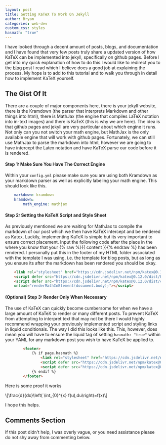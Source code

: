```yaml
---
layout: post
title: Getting KaTeX To Work On Jekyll
author: Bryan
categories: web-dev
custom_css: styles
hasmath: "true"
---
```

I have looked through a decent amount of posts, blogs, and documentation and I have found that very few posts truly share a updated version of how KaTeX can be implemented into jekyll, specifically on github pages. Before I get into my quick explanation of how to do this I would like to redirect you to the [blog](https://codewrites.me/jekyll/katex/blog/2020/08/26/use-katex-gh-pages/) post I read which I believe does a good job at explaining the process. My hope is to add to this tutorial and to walk you through in detail how to implement KaTeX yourself.

## The Gist Of It

There are a couple of major components here, there is your jekyll website, there is the Kramdown (the parser that interprets Markdown and other things into html), there is MathJax (the engine that compiles LaTeX notation into in-text images) and there is KaTeX (this is why we are here). The idea is that github pages and jekyll are very particular about which engine it runs. Not only can you not switch your math engine, but MathJax is the only available engine that will work with github pages. Fortunately, we can still use MathJax to parse the markdown into html, however we are going to have intercept the Latex notation and have KaTeX parse our code before it is rendered.

#### Step 1: Make Sure You Have The Correct Engine

Within your `config.yml` please make sure you are using both Kramdown as your markdown parser as well as explicitly labeling your math engine. This should look like this.

```yml
    markdown: kramdown
    kramdown:
        math_engine: mathjax
```

#### Step 2: Setting the KaTeX Script and Style Sheet

As previously mentioned we are waiting for MathJax to compile the markdown of our post which we then have KaTeX intercept and be rendered as Katex. Luckily, implementing KaTeX is simple but its very important to ensure correct placement. Input the following code after the place in the where you know that your {% raw %}{{ content }}{% endraw %} has been rendered. I personally put this in the footer of my HTML folder associated with the template I was using, i.e. the template for blog posts, but as long as you ensure its after the markdown has been rendered you should be okay.

```html
    <link rel="stylesheet" href="https://cdn.jsdelivr.net/npm/katex@0.12.0/dist/katex.min.css" integrity="sha384-AfEj0r4/OFrOo5t7NnNe46zW/tFgW6x/bCJG8FqQCEo3+Aro6EYUG4+cU+KJWu/X" crossorigin="anonymous">
    <script defer src="https://cdn.jsdelivr.net/npm/katex@0.12.0/dist/katex.min.js" integrity="sha384-g7c+Jr9ZivxKLnZTDUhnkOnsh30B4H0rpLUpJ4jAIKs4fnJI+sEnkvrMWph2EDg4" crossorigin="anonymous"></script>
    <script defer src="https://cdn.jsdelivr.net/npm/katex@0.12.0/dist/contrib/auto-render.min.js" integrity="sha384-mll67QQFJfxn0IYznZYonOWZ644AWYC+Pt2cHqMaRhXVrursRwvLnLaebdGIlYNa" crossorigin="anonymous"
    onload="renderMathInElement(document.body);"></script>
```

#### (Optional) Step 3: Render Only When Necessary

The use of KaTeX can quickly become cumbersome for when we have a large amount of KaTeX to render or many different posts. To prevent KaTeX from attempting to interpret text that may not be there I would highly recommend wrapping your previously implemented script and styling links in liquid conditionals. The way I did this looks like this. This, however, does mean you will have to ensure the liquid tag of setting `hasmath: "true"` within your YAML for any markdown post you wish to have KaTeX be applied to.

```html
        <footer>
            {% if page.hasmath %}
                <link rel="stylesheet" href="https://cdn.jsdelivr.net/npm/katex@0.12.0/dist/katex.min.css" integrity="sha384-AfEj0r4/OFrOo5t7NnNe46zW/tFgW6x/bCJG8FqQCEo3+Aro6EYUG4+cU+KJWu/X" crossorigin="anonymous">
                <script defer src="https://cdn.jsdelivr.net/npm/katex@0.12.0/dist/katex.min.js" integrity="sha384-g7c+Jr9ZivxKLnZTDUhnkOnsh30B4H0rpLUpJ4jAIKs4fnJI+sEnkvrMWph2EDg4" crossorigin="anonymous"></script>
                <script defer src="https://cdn.jsdelivr.net/npm/katex@0.12.0/dist/contrib/auto-render.min.js" integrity="sha384-mll67QQFJfxn0IYznZYonOWZ644AWYC+Pt2cHqMaRhXVrursRwvLnLaebdGIlYNa" crossorigin="anonymous" onload="renderMathInElement(document.body);"></script>
            {% endif %}
        </footer>
```

Here is some proof it works

\\[\\frac{d}{dx}\left( \int_{0}^{x} f(u)\,du\right)=f(x)\\]

I hope this helps.

## Comments Section

If this post didn't help, I was overly vague, or you need assistance please do not shy away from commenting below.
